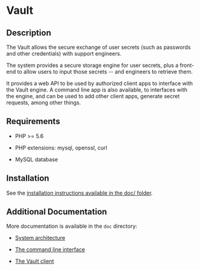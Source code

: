 Vault
=====

Description
-----------

The Vault allows the secure exchange of user secrets (such as
passwords and other credentials) with support engineers.

The system provides a secure storage engine for user secrets, plus a
front-end to allow users to input those secrets -- and engineers to
retrieve them.

It provides a web API to be used by authorized client apps to
interface with the Vault engine. A command line app is also available,
to interfaces with the engine, and can be used to add other client
apps, generate secret requests, among other things.


Requirements
------------

* PHP >= 5.6

* PHP extensions: mysql, openssl, curl

* MySQL database


Installation
------------

See the
[installation instructions available in the doc/ folder](doc/install.md).


Additional Documentation
------------------------

More documentation is available in the `doc` directory:

* [System architecture](doc/architecture.md)

* [The command line interface](doc/cli.md)

* [The Vault client](doc/client.md)
